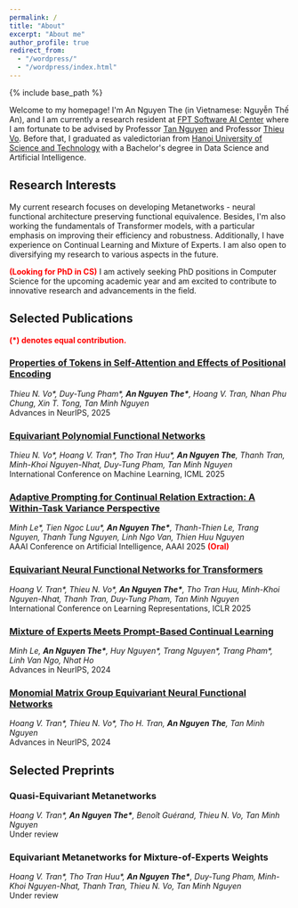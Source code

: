 ```yaml
---
permalink: /
title: "About"
excerpt: "About me"
author_profile: true
redirect_from: 
  - "/wordpress/"
  - "/wordpress/index.html"
---
```


{% include base_path %}

   
Welcome to my homepage! I'm An Nguyen The (in Vietnamese: Nguyễn Thế An), and I am currently a research resident at [FPT Software AI Center](https://fpt-aicenter.com/en/) where I am fortunate to be advised by Professor [Tan Nguyen](https://tanmnguyen89.github.io/) and Professor [Thieu Vo](https://scholar.google.at/citations?user=CM2qJSoAAAAJ&hl=en/). Before that, I graduated as valedictorian from [Hanoi University of Science and Technology](https://hust.edu.vn/) with a Bachelor's degree in Data Science and Artificial Intelligence. 

## Research Interests 
My current research focuses on developing Metanetworks - neural functional architecture preserving functional equivalence. Besides, I'm also working the fundamentals of Transformer models, with a particular emphasis on improving their efficiency and robustness. Additionally, I have experience on Continual Learning and Mixture of Experts. I am also open to diversifying my research to various aspects in the future.

<span style="color:red"> **(Looking for PhD in CS)** </span>  I am actively seeking PhD positions in Computer Science for the upcoming academic year and am excited to contribute to innovative research and advancements in the field.


## Selected Publications
<span style="color:red"> **(\*) denotes equal contribution.** </span> <br/>
### [Properties of Tokens in Self-Attention and Effects of Positional Encoding](https://openreview.net/forum?id=eTDgECpQ2I)
*Thieu N. Vo\*, Duy-Tung Pham\*, __An Nguyen The\*__, Hoang V. Tran, Nhan Phu Chung, Xin T. Tong, Tan Minh Nguyen*<br/>
Advances in NeurIPS, 2025
### [Equivariant Polynomial Functional Networks](https://openreview.net/forum?id=eTDgECpQ2I)
*Thieu N. Vo\*, Hoang V. Tran\*, Tho Tran Huu\*, __An Nguyen The__, Thanh Tran, Minh-Khoi Nguyen-Nhat, Duy-Tung Pham, Tan Minh Nguyen*<br/>
International Conference on Machine Learning, ICML 2025
### [Adaptive Prompting for Continual Relation Extraction: A Within-Task Variance Perspective](https://doi.org/10.1609/aaai.v39i23.34616)
*Minh Le\*, Tien Ngoc Luu\*, __An Nguyen The\*__, Thanh-Thien Le, Trang Nguyen, Thanh Tung Nguyen, Linh Ngo Van, Thien Huu Nguyen*<br/>
AAAI Conference on Artificial Intelligence, AAAI 2025 <span style="color:red"> **(Oral)** </span> <br/> 
### [Equivariant Neural Functional Networks for Transformers](https://openreview.net/pdf?id=uBai0ukstY)
*Hoang V. Tran\*, Thieu N. Vo\*, __An Nguyen The\*__, Tho Tran Huu, Minh-Khoi Nguyen-Nhat, Thanh Tran, Duy-Tung Pham, Tan Minh Nguyen*<br/>
International Conference on Learning Representations, ICLR 2025 
### [Mixture of Experts Meets Prompt-Based Continual Learning](https://proceedings.neurips.cc/paper_files/paper/2024/file/d78d68cae595fabadd187b583ee8708e-Paper-Conference.pdf)
*Minh Le, __An Nguyen The\*__, Huy Nguyen\*, Trang Nguyen\*, Trang Pham\*, Linh Van Ngo, Nhat Ho*<br/>
Advances in NeurIPS, 2024 
### [Monomial Matrix Group Equivariant Neural Functional Networks](https://proceedings.neurips.cc/paper_files/paper/2024/file/577cd5863ec73be4e6871340be0936ae-Paper-Conference.pdf)
*Hoang V. Tran\*, Thieu N. Vo\*, Tho H. Tran, __An Nguyen The__, Tan Minh Nguyen*<br/>
Advances in NeurIPS, 2024 

## Selected Preprints
### Quasi-Equivariant Metanetworks
*Hoang V. Tran\*, __An Nguyen The\*__, Benoît Guérand, Thieu N. Vo, Tan Minh Nguyen*<br/>
Under review

### Equivariant Metanetworks for Mixture-of-Experts Weights
*Hoang V. Tran\*, Tho Tran Huu\*, __An Nguyen The\*__, Duy-Tung Pham, Minh-Khoi Nguyen-Nhat, Thanh Tran, Thieu N. Vo, Tan Minh Nguyen*<br/>
Under review
